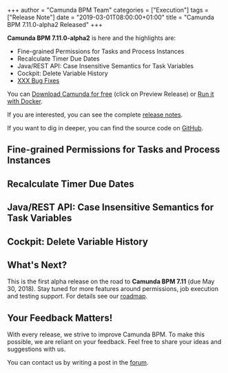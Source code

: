 +++
author = "Camunda BPM Team"
categories = ["Execution"]
tags = ["Release Note"]
date = "2019-03-01T08:00:00+01:00"
title = "Camunda BPM 7.11.0-alpha2 Released"
+++

**Camunda BPM 7.11.0-alpha2** is here and the highlights are:

* Fine-grained Permissions for Tasks and Process Instances
* Recalculate Timer Due Dates
* Java/REST API: Case Insensitive Semantics for Task Variables
* Cockpit: Delete Variable History
* [XXX Bug Fixes](https://app.camunda.com/jira/issues/?jql=issuetype%20%3D%20%22Bug%20Report%22%20AND%20fixVersion%20%3D%207.11.0-alpha2)

You can [Download Camunda for free](https://camunda.com/download/) (click on Preview Release) or [Run it with Docker](https://hub.docker.com/r/camunda/camunda-bpm-platform/).


If you are interested, you can see the complete [release notes](https://app.camunda.com/jira/secure/ReleaseNote.jspa?projectId=10230&version=15374).

If you want to dig in deeper, you can find the source code on [GitHub](https://github.com/camunda/camunda-bpm-platform/releases/tag/7.11.0-alpha2).

<!--more-->

## Fine-grained Permissions for Tasks and Process Instances



## Recalculate Timer Due Dates



## Java/REST API: Case Insensitive Semantics for Task Variables



## Cockpit: Delete Variable History



<!--no-more-->

## What's Next?

This is the first alpha release on the road to **Camunda BPM 7.11** (due May 30, 2018). Stay tuned for more features around permissions, job execution and testing support. For details see our [roadmap](https://camunda.com/learn/community/#roadmap).

## Your Feedback Matters!

With every release, we strive to improve Camunda BPM. To make this possible, we are reliant on your feedback. Feel free to share your ideas and suggestions with us.

You can contact us by writing a post in the [forum](https://forum.camunda.org/).
